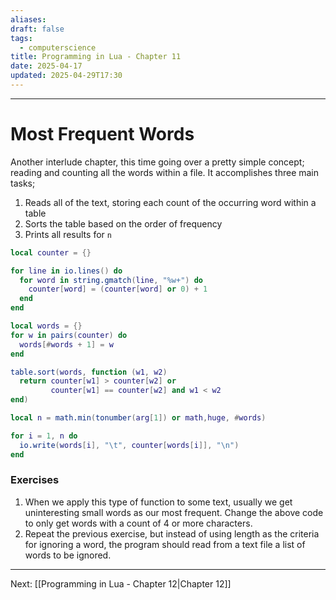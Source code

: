 ```yaml
---
aliases: 
draft: false
tags:
  - computerscience
title: Programming in Lua - Chapter 11
date: 2025-04-17
updated: 2025-04-29T17:30
---
```


-------------------------------------------------------------------------------

# Most Frequent Words

Another interlude chapter, this time going over a pretty simple concept; reading and counting all the words within a file. It accomplishes three main tasks;

1. Reads all of the text, storing each count of the occurring word within a table
2. Sorts the table based on the order of frequency
3. Prints all results for `n`

```lua
local counter = {}

for line in io.lines() do
  for word in string.gmatch(line, "%w+") do
    counter[word] = (counter[word] or 0) + 1
  end
end

local words = {}
for w in pairs(counter) do
  words[#words + 1] = w
end

table.sort(words, function (w1, w2)
  return counter[w1] > counter[w2] or
         counter[w1] == counter[w2] and w1 < w2
end)

local n = math.min(tonumber(arg[1]) or math,huge, #words)

for i = 1, n do 
  io.write(words[i], "\t", counter[words[i]], "\n")
end
```


### Exercises

1. When we apply this type of function to some text, usually we get uninteresting small words as our most frequent. Change the above code to only get words with a count of 4 or more characters.
2. Repeat the previous exercise, but instead of using length as the criteria for ignoring a word, the program should read from a text file a list of words to be ignored.


---
Next: 
[[Programming in Lua - Chapter 12|Chapter 12]]

